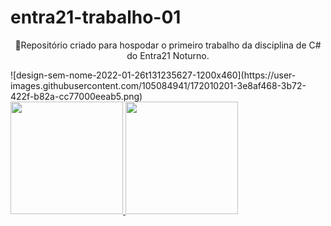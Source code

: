 # entra21-trabalho-01
<p align="center">🚀Repositório criado para hospodar o primeiro trabalho da disciplina de C# do Entra21 Noturno.</p>
![design-sem-nome-2022-01-26t131235627-1200x460](https://user-images.githubusercontent.com/105084941/172010201-3e8af468-3b72-422f-b82a-cc77000eeab5.png)
<div>
<a href="https://github.com/seu-usuário-aqui">
<img height="180em" src="https://github-readme-stats.vercel.app/api/top-langs/?username=GreemerBR&layout=compact&langs_count=7&theme=dracula"/>
<img height="180em" src="https://github-readme-stats.vercel.app/api?username=GreemerBR&show_icons=true&theme=dracula&include_all_commits=true&count_private=true"/>
</div>
